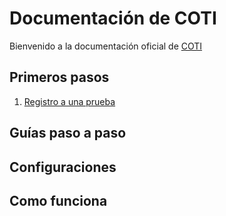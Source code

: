 # Documentación de COTI

Bienvenido a la documentación oficial de [COTI](https://coti.mx/)

## Primeros pasos

1. [Registro a una prueba](/primeros-pasos/registro/)

## Guías paso a paso

## Configuraciones

## Como funciona
